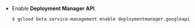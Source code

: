 * Enable **Deployment Manager API**.

  ```sh
  $ gcloud beta service-management enable deploymentmanager.googleapis.com
  ```
